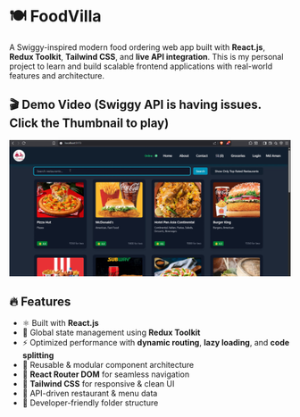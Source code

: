 # 🍽️ FoodVilla

A Swiggy-inspired modern food ordering web app built with **React.js**, **Redux Toolkit**, **Tailwind CSS**, and **live API integration**. This is my personal project to learn and build scalable frontend applications with real-world features and architecture.

## 🎬 Demo Video (Swiggy API is having issues. Click the Thumbnail to play)

[![Watch Demo](./src/DemoVideo/FoodVillaThumbnail.png)](./src/DemoVideo/FoodVilla.mp4)





## 🔥 Features

- ⚛️ Built with **React.js**
- 🛒 Global state management using **Redux Toolkit**
- ⚡ Optimized performance with **dynamic routing**, **lazy loading**, and **code splitting**
- 🧩 Reusable & modular component architecture
- 🧭 **React Router DOM** for seamless navigation
- 🎨 **Tailwind CSS** for responsive & clean UI
- 🔗 API-driven restaurant & menu data
- 💚 Developer-friendly folder structure



